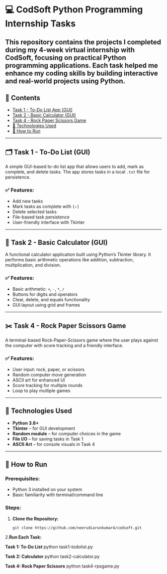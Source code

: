 # 💻 CodSoft Python Programming Internship Tasks

This repository contains the projects I completed during my **4-week virtual internship** with **CodSoft**, focusing on practical Python programming applications. Each task helped me enhance my coding skills by building interactive and real-world projects using Python.
---

## 📁 Contents

- [Task 1 - To-Do List App (GUI)](#task-1---to-do-list-gui)
- [Task 2 - Basic Calculator (GUI)](#task-2---basic-calculator-gui)
- [Task 4 - Rock Paper Scissors Game](#task-4---rock-paper-scissors-game)
- [🔧 Technologies Used](#-technologies-used)
- [🚀 How to Run](#-how-to-run)
---

## 🗂 Task 1 - To-Do List (GUI)

A simple GUI-based to-do list app that allows users to add, mark as complete, and delete tasks. The app stores tasks in a local `.txt` file for persistence.

### ✅ Features:
- Add new tasks
- Mark tasks as complete with `[✓]`
- Delete selected tasks
- File-based task persistence
- User-friendly interface with Tkinter

---

## 🧮 Task 2 - Basic Calculator (GUI)

A functional calculator application built using Python’s Tkinter library. It performs basic arithmetic operations like addition, subtraction, multiplication, and division.

### ✅ Features:
- Basic arithmetic: `+`, `-`, `*`, `/`
- Buttons for digits and operators
- Clear, delete, and equals functionality
- GUI layout using grid and frames

---

## ✂️ Task 4 - Rock Paper Scissors Game

A terminal-based Rock-Paper-Scissors game where the user plays against the computer with score tracking and a friendly interface.

### ✅ Features:
- User input: rock, paper, or scissors
- Random computer move generation
- ASCII art for enhanced UI
- Score tracking for multiple rounds
- Loop to play multiple games

---

## 🔧 Technologies Used

- **Python 3.8+**
- **Tkinter** – for GUI development
- **Random module** – for computer choices in the game
- **File I/O** – for saving tasks in Task 1
- **ASCII Art** – for console visuals in Task 4

---

## 🚀 How to Run

### Prerequisites:
- Python 3 installed on your system
- Basic familiarity with terminal/command line

### Steps:

1. **Clone the Repository:**
   ```bash
   git clone https://github.com/neerudiarunkumar4/codsoft.git
   
2.**Run Each Task:**

  **Task 1: To-Do List**
python task1-todolist.py

  **Task 2: Calculator**
python task2-calculator.py

  **Task 4: Rock Paper Scissors**
python task4-rpsgame.py
